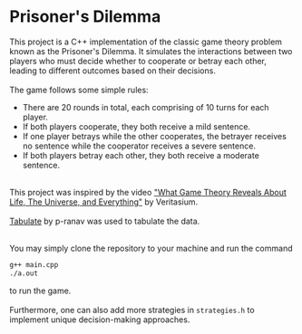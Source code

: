 # Prisoner's Dilemma
This project is a C++ implementation of the classic game theory problem known as the Prisoner's Dilemma. It simulates the interactions between two players who must decide whether to cooperate or betray each other, leading to different outcomes based on their decisions.
<br><br>
The game follows some simple rules:<br>
- There are 20 rounds in total, each comprising of 10 turns for each player.
- If both players cooperate, they both receive a mild sentence.<br>
- If one player betrays while the other cooperates, the betrayer receives no sentence while the cooperator receives a severe sentence.<br>
- If both players betray each other, they both receive a moderate sentence.
<br><br>

This project was inspired by the video ["What Game Theory Reveals About Life, The Universe, and Everything"](https://www.youtube.com/watch?v=mScpHTIi-kM&t=1040s&pp=ygUKdmVyaXRhc2l1bQ%3D%3D) by Veritasium. 
<br><br>
[Tabulate](https://github.com/p-ranav/tabulate) by p-ranav was used to tabulate the data. 
<br><br>

You may simply clone the repository to your machine and run the command
```bash
g++ main.cpp
./a.out
```
to run the game.
<br><br>
Furthermore, one can also add more strategies in ```strategies.h``` to implement unique decision-making approaches.
